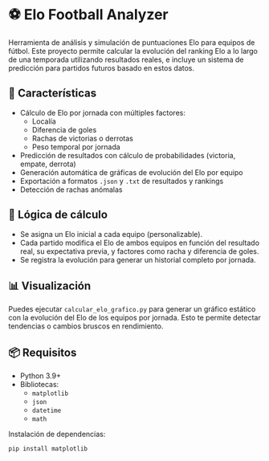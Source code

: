 # ⚽ Elo Football Analyzer

Herramienta de análisis y simulación de puntuaciones Elo para equipos de fútbol. Este proyecto permite calcular la evolución del ranking Elo a lo largo de una temporada utilizando resultados reales, e incluye un sistema de predicción para partidos futuros basado en estos datos.

## 🚀 Características

- Cálculo de Elo por jornada con múltiples factores:
  - Localía
  - Diferencia de goles
  - Rachas de victorias o derrotas
  - Peso temporal por jornada
- Predicción de resultados con cálculo de probabilidades (victoria, empate, derrota)
- Generación automática de gráficas de evolución del Elo por equipo
- Exportación a formatos `.json` y `.txt` de resultados y rankings
- Detección de rachas anómalas


## 🧠 Lógica de cálculo

- Se asigna un Elo inicial a cada equipo (personalizable).
- Cada partido modifica el Elo de ambos equipos en función del resultado real, su expectativa previa, y factores como racha y diferencia de goles.
- Se registra la evolución para generar un historial completo por jornada.

## 📊 Visualización

Puedes ejecutar `calcular_elo_grafico.py` para generar un gráfico estático con la evolución del Elo de los equipos por jornada. Esto te permite detectar tendencias o cambios bruscos en rendimiento.

## 📦 Requisitos

- Python 3.9+
- Bibliotecas:
  - `matplotlib`
  - `json`
  - `datetime`
  - `math`

Instalación de dependencias:

```bash
pip install matplotlib

